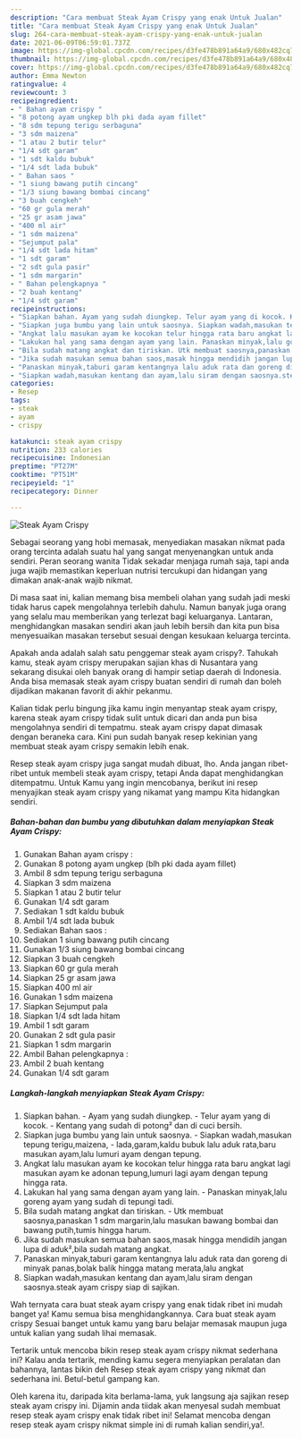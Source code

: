```yaml
---
description: "Cara membuat Steak Ayam Crispy yang enak Untuk Jualan"
title: "Cara membuat Steak Ayam Crispy yang enak Untuk Jualan"
slug: 264-cara-membuat-steak-ayam-crispy-yang-enak-untuk-jualan
date: 2021-06-09T06:59:01.737Z
image: https://img-global.cpcdn.com/recipes/d3fe478b891a64a9/680x482cq70/steak-ayam-crispy-foto-resep-utama.jpg
thumbnail: https://img-global.cpcdn.com/recipes/d3fe478b891a64a9/680x482cq70/steak-ayam-crispy-foto-resep-utama.jpg
cover: https://img-global.cpcdn.com/recipes/d3fe478b891a64a9/680x482cq70/steak-ayam-crispy-foto-resep-utama.jpg
author: Emma Newton
ratingvalue: 4
reviewcount: 3
recipeingredient:
- " Bahan ayam crispy "
- "8 potong ayam ungkep blh pki dada ayam fillet"
- "8 sdm tepung terigu serbaguna"
- "3 sdm maizena"
- "1 atau 2 butir telur"
- "1/4 sdt garam"
- "1 sdt kaldu bubuk"
- "1/4 sdt lada bubuk"
- " Bahan saos "
- "1 siung bawang putih cincang"
- "1/3 siung bawang bombai cincang"
- "3 buah cengkeh"
- "60 gr gula merah"
- "25 gr asam jawa"
- "400 ml air"
- "1 sdm maizena"
- "Sejumput pala"
- "1/4 sdt lada hitam"
- "1 sdt garam"
- "2 sdt gula pasir"
- "1 sdm margarin"
- " Bahan pelengkapnya "
- "2 buah kentang"
- "1/4 sdt garam"
recipeinstructions:
- "Siapkan bahan. Ayam yang sudah diungkep. Telur ayam yang di kocok. Kentang yang sudah di potong² dan di cuci bersih."
- "Siapkan juga bumbu yang lain untuk saosnya. Siapkan wadah,masukan tepung terigu,maizena, lada,garam,kaldu bubuk lalu aduk rata,baru masukan ayam,lalu lumuri ayam dengan tepung."
- "Angkat lalu masukan ayam ke kocokan telur hingga rata baru angkat lagi masukan ayam ke adonan tepung,lumuri lagi ayam dengan tepung hingga rata."
- "Lakukan hal yang sama dengan ayam yang lain. Panaskan minyak,lalu goreng ayam yang sudah di tepungi tadi."
- "Bila sudah matang angkat dan tiriskan. Utk membuat saosnya,panaskan 1 sdm margarin,lalu masukan bawang bombai dan bawang putih,tumis hingga harum."
- "Jika sudah masukan semua bahan saos,masak hingga mendidih jangan lupa di aduk²,bila sudah matang angkat."
- "Panaskan minyak,taburi garam kentangnya lalu aduk rata dan goreng di minyak panas,bolak balik hingga matang merata,lalu angkat"
- "Siapkan wadah,masukan kentang dan ayam,lalu siram dengan saosnya.steak ayam crispy siap di sajikan."
categories:
- Resep
tags:
- steak
- ayam
- crispy

katakunci: steak ayam crispy 
nutrition: 233 calories
recipecuisine: Indonesian
preptime: "PT27M"
cooktime: "PT51M"
recipeyield: "1"
recipecategory: Dinner

---
```



![Steak Ayam Crispy](https://img-global.cpcdn.com/recipes/d3fe478b891a64a9/680x482cq70/steak-ayam-crispy-foto-resep-utama.jpg)

Sebagai seorang yang hobi memasak, menyediakan masakan nikmat pada orang tercinta adalah suatu hal yang sangat menyenangkan untuk anda sendiri. Peran seorang  wanita Tidak sekadar menjaga rumah saja, tapi anda juga wajib memastikan keperluan nutrisi tercukupi dan hidangan yang dimakan anak-anak wajib nikmat.

Di masa  saat ini, kalian memang bisa membeli olahan yang sudah jadi meski tidak harus capek mengolahnya terlebih dahulu. Namun banyak juga orang yang selalu mau memberikan yang terlezat bagi keluarganya. Lantaran, menghidangkan masakan sendiri akan jauh lebih bersih dan kita pun bisa menyesuaikan masakan tersebut sesuai dengan kesukaan keluarga tercinta. 



Apakah anda adalah salah satu penggemar steak ayam crispy?. Tahukah kamu, steak ayam crispy merupakan sajian khas di Nusantara yang sekarang disukai oleh banyak orang di hampir setiap daerah di Indonesia. Anda bisa memasak steak ayam crispy buatan sendiri di rumah dan boleh dijadikan makanan favorit di akhir pekanmu.

Kalian tidak perlu bingung jika kamu ingin menyantap steak ayam crispy, karena steak ayam crispy tidak sulit untuk dicari dan anda pun bisa mengolahnya sendiri di tempatmu. steak ayam crispy dapat dimasak dengan beraneka cara. Kini pun sudah banyak resep kekinian yang membuat steak ayam crispy semakin lebih enak.

Resep steak ayam crispy juga sangat mudah dibuat, lho. Anda jangan ribet-ribet untuk membeli steak ayam crispy, tetapi Anda dapat menghidangkan ditempatmu. Untuk Kamu yang ingin mencobanya, berikut ini resep menyajikan steak ayam crispy yang nikamat yang mampu Kita hidangkan sendiri.

<!--inarticleads1-->

##### Bahan-bahan dan bumbu yang dibutuhkan dalam menyiapkan Steak Ayam Crispy:

1. Gunakan  Bahan ayam crispy :
1. Gunakan 8 potong ayam ungkep (blh pki dada ayam fillet)
1. Ambil 8 sdm tepung terigu serbaguna
1. Siapkan 3 sdm maizena
1. Siapkan 1 atau 2 butir telur
1. Gunakan 1/4 sdt garam
1. Sediakan 1 sdt kaldu bubuk
1. Ambil 1/4 sdt lada bubuk
1. Sediakan  Bahan saos :
1. Sediakan 1 siung bawang putih cincang
1. Gunakan 1/3 siung bawang bombai cincang
1. Siapkan 3 buah cengkeh
1. Siapkan 60 gr gula merah
1. Siapkan 25 gr asam jawa
1. Siapkan 400 ml air
1. Gunakan 1 sdm maizena
1. Siapkan Sejumput pala
1. Siapkan 1/4 sdt lada hitam
1. Ambil 1 sdt garam
1. Gunakan 2 sdt gula pasir
1. Siapkan 1 sdm margarin
1. Ambil  Bahan pelengkapnya :
1. Ambil 2 buah kentang
1. Gunakan 1/4 sdt garam




<!--inarticleads2-->

##### Langkah-langkah menyiapkan Steak Ayam Crispy:

1. Siapkan bahan. - Ayam yang sudah diungkep. - Telur ayam yang di kocok. - Kentang yang sudah di potong² dan di cuci bersih.
1. Siapkan juga bumbu yang lain untuk saosnya. - Siapkan wadah,masukan tepung terigu,maizena, - lada,garam,kaldu bubuk lalu aduk rata,baru masukan ayam,lalu lumuri ayam dengan tepung.
1. Angkat lalu masukan ayam ke kocokan telur hingga rata baru angkat lagi masukan ayam ke adonan tepung,lumuri lagi ayam dengan tepung hingga rata.
1. Lakukan hal yang sama dengan ayam yang lain. - Panaskan minyak,lalu goreng ayam yang sudah di tepungi tadi.
1. Bila sudah matang angkat dan tiriskan. - Utk membuat saosnya,panaskan 1 sdm margarin,lalu masukan bawang bombai dan bawang putih,tumis hingga harum.
1. Jika sudah masukan semua bahan saos,masak hingga mendidih jangan lupa di aduk²,bila sudah matang angkat.
1. Panaskan minyak,taburi garam kentangnya lalu aduk rata dan goreng di minyak panas,bolak balik hingga matang merata,lalu angkat
1. Siapkan wadah,masukan kentang dan ayam,lalu siram dengan saosnya.steak ayam crispy siap di sajikan.




Wah ternyata cara buat steak ayam crispy yang enak tidak ribet ini mudah banget ya! Kamu semua bisa menghidangkannya. Cara buat steak ayam crispy Sesuai banget untuk kamu yang baru belajar memasak maupun juga untuk kalian yang sudah lihai memasak.

Tertarik untuk mencoba bikin resep steak ayam crispy nikmat sederhana ini? Kalau anda tertarik, mending kamu segera menyiapkan peralatan dan bahannya, lantas bikin deh Resep steak ayam crispy yang nikmat dan sederhana ini. Betul-betul gampang kan. 

Oleh karena itu, daripada kita berlama-lama, yuk langsung aja sajikan resep steak ayam crispy ini. Dijamin anda tiidak akan menyesal sudah membuat resep steak ayam crispy enak tidak ribet ini! Selamat mencoba dengan resep steak ayam crispy nikmat simple ini di rumah kalian sendiri,ya!.

